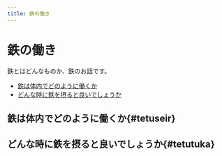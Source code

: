 ```yaml
---
title: 鉄の働き
---
```


# 鉄の働き

鉄とはどんなものか、鉄のお話です。

- [鉄は体内でどのように働くか](#tetuseir)
- [どんな時に鉄を摂ると良いでしょうか](#tetutuka)

## 鉄は体内でどのように働くか{#tetuseir}

## どんな時に鉄を摂ると良いでしょうか{#tetutuka}
